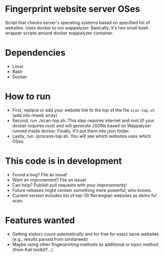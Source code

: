 # Fingerprint website server OSes
Script that checks server's operating systems based on specified list of websites. Uses docker to run wappalyzer. Basically, it's two small bash wrapper scripts around docker wappalyzer container.

# Dependencies
* Linux
* Bash
* Docker

# How to run
* First, replace or add your website link to the top of the file `scan-top.sh` (add into ntweb array)
* Second, run ./scan-top.sh. This step requires internet and root (if your docker requires root) and will generate JSONs based on Wappalyzer runned inside docker. Finally, it'll put them into json folder.
* Lastly, run ./process-top.sh. You will see which websites uses which OSes.

# This code is in development
* Found a bug? File an issue!
* Want an improvement? File an issue!
* Can help? Publish pull requests with your improvements!
* Future releases might contain something more powerful, who knows.
* Current version includes list of top-30 Norwegian websites as demo for scan.

# Features wanted
* Getting visitors count automatically and for free for exact same websites (e.g., results parsed from similarweb)
* Maybe using other fingerprinting methods as additional or basic method (from Kali toolkit?...)
